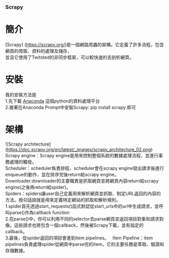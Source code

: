 ### Scrapy  
# 簡介  
[Scrapy] (https://scrapy.org/)是一個網路爬蟲的架構。它定義了許多流程，包含網頁的爬取、資料的處理及儲存，  
並且它使用了Twitsted的非同步框架，可以較快速的去剖析網頁。  
# 安裝  
我的安裝方法是  
1.先下載 [Anaconda](https://www.continuum.io/downloads) 這個python的資料處理平台  
2.接著在Anaconda Prompt中安裝Scrapy: pip install scrapy 即可  
# 架構  
![Scrapy architecture] (https://doc.scrapy.org/en/latest/_images/scrapy_architecture_02.png)  
Scrapy engine：Scrapy engine是用來控制整個系統的數據處理流程，並進行事務處理的觸發。   
Scheduler：scheduler負責排程，scheduler會在scrapy engine發出請求後進行enqueue的動作，並在排序完後return給scrapy engine。  
Downloader:downloader的主要職責是抓取網頁並將網頁內容return給scrapy engine(之後再return給spider)。  
Spiders：spiders讓user自己定義用來解析網頁並抓取、制定URL返回的內容的方法。換句話說就是用來定義特定網站的抓取和解析規則。  
1.spider首先透過start_requests()函式默認從start_urls中的url中生成請求，並呼叫parse()作為callback function  
2.在parse()中，你可以利用不同的selector去parse網頁並返回項目對象和請求對像。這些請求也將包含一個callback，然後被Scrapy下載，並有指定的callback。  
3.最後，從spider返回的項目會進到item pipelines。  
 Item Pipeline：item pipelines負責處理spider從網頁中parse完的item，它的主要任務是萃取、驗證和存儲數據。  
 
